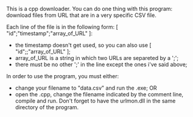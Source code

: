 This is a cpp downloader.
You can do one thing with this program: download files from URL that are in a very specific CSV file.

Each line of the file is in the following form: [ "id";"timestamp";"array_of_URL" ]:
- the timestamp doesn't get used, so you can also use [ "id";;"array_of_URL" ];
- array_of_URL is a string in which two URLs are separeted by a ';';
- there must be no other ';' in the line except the ones i've said above;

In order to use the program, you must either:
- change your filename to "data.csv" and run the .exe;
OR
- open the .cpp, change the filename indicated by the comment line, compile and run.
Don't forget to have the urlmon.dll in the same directory of the program. 
